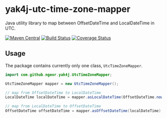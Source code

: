 # yak4j-utc-time-zone-mapper

Java utility library to map between OffsetDateTime and LocalDateTime in UTC.

[![Maven Central](https://img.shields.io/maven-central/v/com.github.ngeor/yak4j-utc-time-zone-mapper.svg?label=Maven%20Central)](https://search.maven.org/search?q=g:%22com.github.ngeor%22%20AND%20a:%22yak4j-utc-time-zone-mapper%22)
[![Build Status](https://travis-ci.org/ngeor/yak4j-utc-time-zone-mapper.svg?branch=master)](https://travis-ci.org/ngeor/yak4j-utc-time-zone-mapper)
[![Coverage Status](https://coveralls.io/repos/github/ngeor/yak4j-utc-time-zone-mapper/badge.svg?branch=master)](https://coveralls.io/github/ngeor/yak4j-utc-time-zone-mapper?branch=master)

## Usage

The package contains currently only one class, `UtcTimeZoneMapper`.

```java
import com.github.ngeor.yak4j.UtcTimeZoneMapper;

UtcTimeZoneMapper mapper = new UtcTimeZoneMapper();

// map from OffsetDateTime to LocalDateTime
LocalDateTime localDateTime = mapper.asLocalDateTime(OffsetDateTime.now());

// map from LocalDateTime to OffsetDateTime
OffsetDateTime offsetDateTime = mapper.asOffsetDateTime(localDateTime);
```

